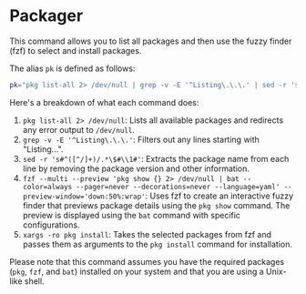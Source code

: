 # Packager

This command allows you to list all packages and then use the fuzzy finder (fzf) to select and install packages. 

The alias `pk` is defined as follows:

```bash
pk="pkg list-all 2> /dev/null | grep -v -E '^Listing\.\.\.' | sed -r 's#^([^/]+)/.*\$#\\1#' | fzf --multi --preview 'pkg show {} 2> /dev/null | bat --color=always --pager=never --decorations=never --language=yaml' --preview-window='down:50%:wrap' | xargs -ro pkg install"
```

Here's a breakdown of what each command does:

1. `pkg list-all 2> /dev/null`: Lists all available packages and redirects any error output to `/dev/null`.
2. `grep -v -E '^Listing\.\.\.'`: Filters out any lines starting with "Listing...".
3. `sed -r 's#^([^/]+)/.*\$#\\1#'`: Extracts the package name from each line by removing the package version and other information.
4. `fzf --multi --preview 'pkg show {} 2> /dev/null | bat --color=always --pager=never --decorations=never --language=yaml' --preview-window='down:50%:wrap'`: Uses fzf to create an interactive fuzzy finder that previews package details using the `pkg show` command. The preview is displayed using the `bat` command with specific configurations.
5. `xargs -ro pkg install`: Takes the selected packages from fzf and passes them as arguments to the `pkg install` command for installation.

Please note that this command assumes you have the required packages (`pkg`, `fzf`, and `bat`) installed on your system and that you are using a Unix-like shell.

